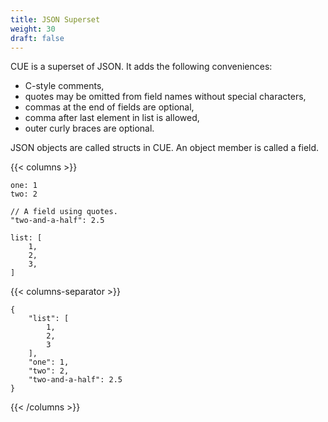 ```yaml
---
title: JSON Superset
weight: 30
draft: false
---
```



CUE is a superset of JSON.
It adds the following conveniences:

- C-style comments,
- quotes may be omitted from field names without special characters,
- commas at the end of fields are optional,
- comma after last element in list is allowed,
- outer curly braces are optional.

<!--
{{< alert color="info">}}
CUE borrows a trick from Go to make commas optional:
the formal grammar still requires commas,
but the scanner inserts commas according to a small set
of simple rules.
{{< /alert >}}
-->

JSON objects are called structs in CUE.
An object member is called a field.

{{< columns >}}

``` {title="json.cue"}
one: 1
two: 2

// A field using quotes.
"two-and-a-half": 2.5

list: [
	1,
	2,
	3,
]
```
{{< columns-separator >}}

```{title="$cue export json.cue"}
{
    "list": [
        1,
        2,
        3
    ],
    "one": 1,
    "two": 2,
    "two-and-a-half": 2.5
}
```

{{< /columns >}}
